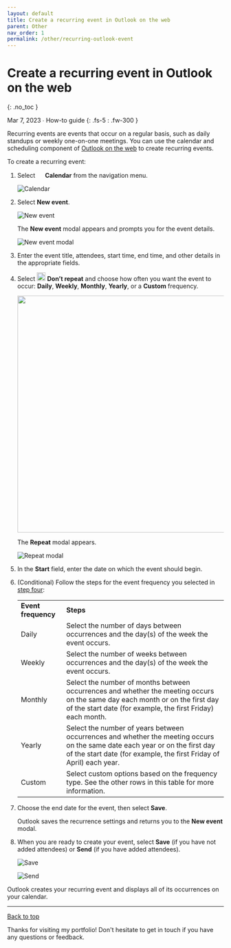 ```yaml
---
layout: default
title: Create a recurring event in Outlook on the web
parent: Other
nav_order: 1
permalink: /other/recurring-outlook-event
---
```


# Create a recurring event in Outlook on the web
{: .no_toc }

Mar 7, 2023 ∙ How-to guide
{: .fs-5 : .fw-300 }

Recurring events are events that occur on a regular basis, such as daily standups or weekly one-on-one meetings. You can use the calendar and scheduling component of [Outlook on the web](https://outlook.live.com/owa/) to create recurring events.

To create a recurring event:

1.  Select <img src="https://github.com/haileytapia/portfolio/assets/78626762/408b742a-1cde-49a1-a5a1-1f5b2786905f" width="15"> **Calendar** from the navigation menu.

    ![Calendar](https://github.com/haileytapia/portfolio/assets/78626762/8fa65fea-68fe-4ae4-b1a2-e627f0eb9308)
2.  Select **New event**.  
      
    ![New event](https://github.com/haileytapia/portfolio/assets/78626762/3cbe775b-47a2-4986-995f-0845fcaf24ec)

    The **New event** modal appears and prompts you for the event details.  
      
    ![New event modal](https://github.com/haileytapia/portfolio/assets/78626762/43e2f8a0-5774-4e43-931d-9931fb3c6166)  
3.  Enter the event title, attendees, start time, end time, and other details in the appropriate fields.
4.  <a id="step-four"></a>Select <img src="https://github.com/haileytapia/portfolio/assets/78626762/71cd859b-98ed-4fbb-85aa-2485ae6cd02e" width="20"> **Don’t repeat** and choose how often you want the event to occur: **Daily**, **Weekly**, **Monthly**, **Yearly**, or a **Custom** frequency.

    <img src="https://github.com/haileytapia/portfolio/assets/78626762/75f67b9c-3614-49d1-b4bc-f94b865df24a" width="550">
    
    The **Repeat** modal appears. 

    ![Repeat modal](https://github.com/haileytapia/portfolio/assets/78626762/cadff286-4f88-41cf-99f7-eb3091c343c7)
5.  In the **Start** field, enter the date on which the event should begin.

6.  (Conditional) Follow the steps for the event frequency you selected in [step four](#step-four):

    <table><tbody><tr><td><strong>Event frequency</strong></td><td><strong>Steps</strong></td></tr><tr><td>Daily</td><td>Select the number of days between occurrences and the day(s) of the week the event occurs.</td></tr><tr><td>Weekly</td><td>​Select the number of weeks between occurrences and the day(s) of the week the event occurs.</td></tr><tr><td>Monthly</td><td>Select the number of months between occurrences and whether the meeting occurs on the same day each month or on the first day of the start date (for example, the first Friday) each month.</td></tr><tr><td>Yearly</td><td>Select the number of years between occurrences and whether the meeting occurs on the same date each year or on the first day of the start date (for example, the first Friday of April) each year.</td></tr><tr><td>Custom</td><td>Select custom options based on the frequency type. See the other rows in this table for more information.</td></tr></tbody></table>

7.  Choose the end date for the event, then select **Save**.  

    Outlook saves the recurrence settings and returns you to the **New event** modal.
8. When you are ready to create your event, select **Save** (if you have not added attendees) or **Send** (if you have added attendees).

   ![Save](https://github.com/haileytapia/portfolio/assets/78626762/d6df9be4-cb95-4c28-a642-7c584d4d9ab2)

   ![Send](https://github.com/haileytapia/portfolio/assets/78626762/60381add-7bb5-40e6-bc20-1d6f629bf924)

Outlook creates your recurring event and displays all of its occurrences on your calendar.

---

[Back to top](#top)

Thanks for visiting my portfolio! Don't hesitate to get in touch if you have any questions or feedback.
